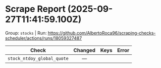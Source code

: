 # Scrape Report (2025-09-27T11:41:59.100Z)

Group: `stocks`  |  Run: https://github.com/AlbertoRoca96/scraping-checks-scheduler/actions/runs/18059327487

| Check | Changed | Keys | Error |
|---|:---:|:--|:--|
| `stock_ntdoy_global_quote` | — |  |  |
